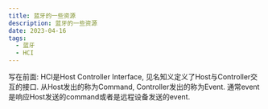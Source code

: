 ```yaml
---
title: 蓝牙的一些资源
description: 蓝牙的一些资源
date: 2023-04-16
tags:
  - 蓝牙
  - HCI
---
```


写在前面:
HCI是Host Controller Interface, 见名知义定义了Host与Controller交互的接口.
从Host发出的称为Command, Controller发出的称为Event. 通常event是响应Host发送的command或者是远程设备发送的event.

